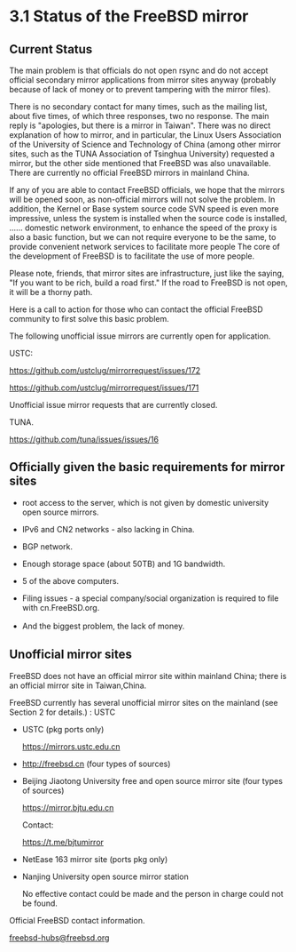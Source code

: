 # 3.1 Status of the FreeBSD mirror

## Current Status

The main problem is that officials do not open rsync and do not accept official secondary mirror applications from mirror sites anyway (probably because of lack of money or to prevent tampering with the mirror files).

There is no secondary contact for many times, such as the mailing list, about five times, of which three responses, two no response. The main reply is "apologies, but there is a mirror in Taiwan". There was no direct explanation of how to mirror, and in particular, the Linux Users Association of the University of Science and Technology of China (among other mirror sites, such as the TUNA Association of Tsinghua University) requested a mirror, but the other side mentioned that FreeBSD was also unavailable. There are currently no official FreeBSD mirrors in mainland China.

If any of you are able to contact FreeBSD officials, we hope that the mirrors will be opened soon, as non-official mirrors will not solve the problem. In addition, the Kernel or Base system source code SVN speed is even more impressive, unless the system is installed when the source code is installed, ...... domestic network environment, to enhance the speed of the proxy is also a basic function, but we can not require everyone to be the same, to provide convenient network services to facilitate more people The core of the development of FreeBSD is to facilitate the use of more people.

Please note, friends, that mirror sites are infrastructure, just like the saying, "If you want to be rich, build a road first." If the road to FreeBSD is not open, it will be a thorny path.

Here is a call to action for those who can contact the official FreeBSD community to first solve this basic problem.

The following unofficial issue mirrors are currently open for application.

USTC:

https://github.com/ustclug/mirrorrequest/issues/172

https://github.com/ustclug/mirrorrequest/issues/171

Unofficial issue mirror requests that are currently closed.

TUNA.

https://github.com/tuna/issues/issues/16

## Officially given the basic requirements for mirror sites

- root access to the server, which is not given by domestic university open source mirrors.

- IPv6 and CN2 networks - also lacking in China.

- BGP network.

- Enough storage space (about 50TB) and 1G bandwidth.

- 5 of the above computers.

- Filing issues - a special company/social organization is required to file with cn.FreeBSD.org.

- And the biggest problem, the lack of money. 　

## Unofficial mirror sites

FreeBSD does not have an official mirror site within mainland China; there is an official mirror site in Taiwan,China.

FreeBSD currently has several unofficial mirror sites on the mainland (see Section 2 for details.) : USTC

 - USTC (pkg ports only)

    https://mirrors.ustc.edu.cn

 - http://freebsd.cn (four types of sources)

 - Beijing Jiaotong University free and open source mirror site (four types of sources)

    https://mirror.bjtu.edu.cn

    Contact:

    https://t.me/bjtumirror

 - NetEase 163 mirror site (ports pkg only)

 - Nanjing University open source mirror station

    No effective contact could be made and the person in charge could not be found.

Official FreeBSD contact information.

[freebsd-hubs@freebsd.org](mailto:freebsd-hubs@freebsd.org)
